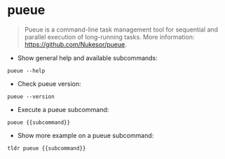 # pueue

> Pueue is a command-line task management tool for sequential and parallel execution of long-running tasks.
> More information: <https://github.com/Nukesor/pueue>.

- Show general help and available subcommands:

`pueue --help`

- Check pueue version:

`pueue --version`

- Execute a pueue subcommand:

`pueue {{subcommand}}`

- Show more example on a pueue subcommand:

`tldr pueue {{subcommand}}`
